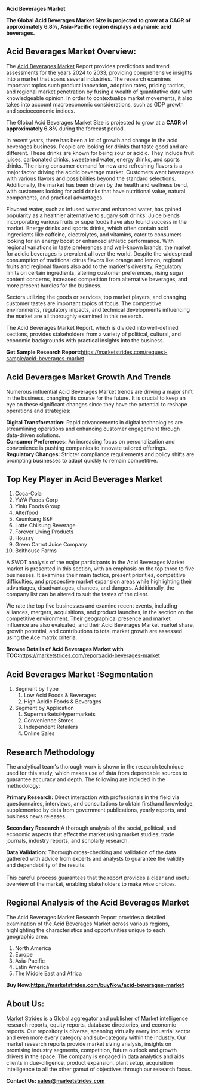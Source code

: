 <p><strong>Acid Beverages Market</strong></p>
<p><strong>The Global Acid Beverages Market Size is projected to grow at a CAGR of approximately 6.8%, Asia-Pacific region displays a dynamic acid beverages.</strong></p>
<h2>Acid Beverages Market Overview:</h2>
<p>The <a href=https://marketstrides.com/report/acid-beverages-market>Acid Beverages Market</a> Report provides predictions and trend assessments for the years 2024 to 2033, providing comprehensive insights into a market that spans several industries. The research examines important topics such product innovation, adoption rates, pricing tactics, and regional market penetration by fusing a wealth of quantitative data with knowledgeable opinion. In order to contextualize market movements, it also takes into account macroeconomic considerations, such as GDP growth and socioeconomic indices.</p>
<p>The Global Acid Beverages Market Size is projected to grow at a <strong>CAGR of approximately 6.8%</strong> during the forecast period.</p>
<p>In recent years, there has been a lot of growth and change in the acid beverages business. People are looking for drinks that taste good and are different. These drinks are known for being sour or acidic. They include fruit juices, carbonated drinks, sweetened water, energy drinks, and sports drinks. The rising consumer demand for new and refreshing flavors is a major factor driving the acidic beverage market. Customers want beverages with various flavors and possibilities beyond the standard selections. Additionally, the market has been driven by the health and wellness trend, with customers looking for acid drinks that have nutritional value, natural components, and practical advantages.</p>
<p>Flavored water, such as infused water and enhanced water, has gained popularity as a healthier alternative to sugary soft drinks. Juice blends incorporating various fruits or superfoods have also found success in the market. Energy drinks and sports drinks, which often contain acid ingredients like caffeine, electrolytes, and vitamins, cater to consumers looking for an energy boost or enhanced athletic performance. With regional variations in taste preferences and well-known brands, the market for acidic beverages is prevalent all over the world. Despite the widespread consumption of traditional citrus flavors like orange and lemon, regional fruits and regional flavors also add to the market's diversity. Regulatory limits on certain ingredients, altering customer preferences, rising sugar content concerns, increased competition from alternative beverages, and more present hurdles for the business.</p>
<p>Sectors utilizing the goods or services, top market players, and changing customer tastes are important topics of focus. The competitive environments, regulatory impacts, and technical developments influencing the market are all thoroughly examined in this research.</p>
<p>The Acid Beverages Market Report, which is divided into well-defined sections, provides stakeholders from a variety of political, cultural, and economic backgrounds with practical insights into the business.</p>
<p><strong>Get Sample Research Report:</strong><a href="https://marketstrides.com/request-sample/acid-beverages-market">https://marketstrides.com/request-sample/acid-beverages-market</a></p>
<h2>Acid Beverages Market Growth And Trends</h2>
<p>Numerous influential Acid Beverages Market trends are driving a major shift in the business, changing its course for the future. It is crucial to keep an eye on these significant changes since they have the potential to reshape operations and strategies:</p>
<p><strong>Digital Transformation:</strong> Rapid advancements in digital technologies are streamlining operations and enhancing customer engagement through data-driven solutions.<br /><strong>Consumer Preferences:</strong> An increasing focus on personalization and convenience is pushing companies to innovate tailored offerings.<br /><strong>Regulatory Changes:</strong> Stricter compliance requirements and policy shifts are prompting businesses to adapt quickly to remain competitive.</p>
<h2>Top Key Player in Acid Beverages Market</h2>
<ol>
<li>Coca-Cola</li>
<li>YaYA Foods Corp</li>
<li>Yinlu Foods Group</li>
<li>Alterfood</li>
<li>Keumkang B&amp;F</li>
<li>Lotte Chilsung Beverage</li>
<li>Forever Living Products</li>
<li>Houssy</li>
<li>Green Carrot Juice Company</li>
<li>Bolthouse Farms</li>
</ol>
<p>A SWOT analysis of the major participants in the Acid Beverages Market market is presented in this section, with an emphasis on the top three to five businesses. It examines their main tactics, present priorities, competitive difficulties, and prospective market expansion areas while highlighting their advantages, disadvantages, chances, and dangers. Additionally, the company list can be altered to suit the tastes of the client.</p>
<p>We rate the top five businesses and examine recent events, including alliances, mergers, acquisitions, and product launches, in the section on the competitive environment. Their geographical presence and market influence are also evaluated, and their Acid Beverages Market market share, growth potential, and contributions to total market growth are assessed using the Ace matrix criteria.</p>
<p><strong>Browse Details of Acid Beverages Market with TOC:</strong><a href="https://marketstrides.com/report/acid-beverages-market">https://marketstrides.com/report/acid-beverages-market</a></p>
<h2>Acid Beverages Market :Segmentation</h2>
<ol>
<li>Segment by Type
<ol>
<li>Low Acid Foods &amp; Beverages</li>
<li>High Acidic Foods &amp; Beverages</li>
</ol>
</li>
<li>Segment by Application
<ol>
<li>Supermarkets/Hypermarkets</li>
<li>Convenience Stores</li>
<li>Independent Retailers</li>
<li>Online Sales</li>
</ol>
</li>
</ol>
<h2>Research Methodology</h2>
<p>The analytical team's thorough work is shown in the research technique used for this study, which makes use of data from dependable sources to guarantee accuracy and depth. The following are included in the methodology:</p>
<p><strong>Primary Research:</strong> Direct interaction with professionals in the field via questionnaires, interviews, and consultations to obtain firsthand knowledge, supplemented by data from government publications, yearly reports, and business news releases.</p>
<p><strong>Secondary Research:</strong>A&nbsp;thorough analysis of the social, political, and economic aspects that affect the market using market studies, trade journals, industry reports, and scholarly research.</p>
<p><strong>Data Validation:</strong>&nbsp;Thorough cross-checking and validation of the data gathered with advice from experts and analysts to guarantee the validity and dependability of the results. <br /><br />This careful process guarantees that the report provides a clear and useful overview of the market, enabling stakeholders to make wise choices.</p>
<h2>Regional Analysis of the Acid Beverages Market</h2>
<p>The Acid Beverages Market Research Report provides a detailed examination of the Acid Beverages Market across various regions, highlighting the characteristics and opportunities unique to each geographic area.</p>
<ol>
<li>North America</li>
<li>Europe</li>
<li>Asia-Pacific</li>
<li>Latin America</li>
<li>The Middle East and Africa</li>
</ol>
<p><strong>Buy Now:<a href="https://marketstrides.com/buyNow/acid-beverages-market?price=single_price">https://marketstrides.com/buyNow/acid-beverages-market</a></strong></p>
<h2>About Us:</h2>
<p><a href="https://marketstrides.com/">Market Strides</a> is a Global aggregator and publisher of Market intelligence research reports, equity reports, database directories, and economic reports. Our repository is diverse, spanning virtually every industrial sector and even more every category and sub-category within the industry. Our market research reports provide market sizing analysis, insights on promising industry segments, competition, future outlook and growth drivers in the space. The company is engaged in data analytics and aids clients in due-diligence, product expansion, plant setup, acquisition intelligence to all the other gamut of objectives through our research focus.</p>
<p><strong>Contact Us: <a href="mailto:sales@marketstrides.com">sales@marketstrides.com</a></strong></p>
